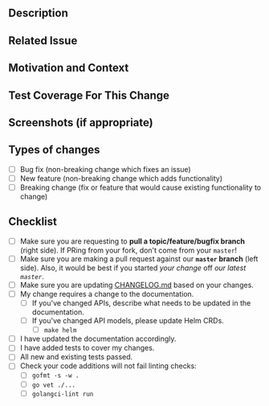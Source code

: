 <!-- Provide a general summary of your changes in the Title above -->

## Description
<!-- Describe your changes in detail -->

## Related Issue
<!-- If suggesting a new feature or change, please discuss it in an issue first -->
<!-- If fixing a bug, there should be an issue describing it with steps to reproduce -->
<!-- Please link to the issue here -->

## Motivation and Context
<!-- Why is this change required? What problem does it solve? -->

## Test Coverage For This Change
<!-- Please describe in detail how you manually tested your changes, and where any automated test coverage was added/updated -->
<!-- Include details of your testing environment, and the tests you ran to see how your change affects other areas of the code, etc. -->

## Screenshots (if appropriate)

## Types of changes
<!-- What types of changes does your code introduce? Put an `x` in all the boxes that apply: -->
- [ ] Bug fix (non-breaking change which fixes an issue)
- [ ] New feature (non-breaking change which adds functionality)
- [ ] Breaking change (fix or feature that would cause existing functionality to change)

## Checklist
<!-- Go over all the following points, and put an `x` in all the boxes that apply -->
<!-- If you're unsure about any of these, don't hesitate to ask; we're here to help! -->
- [ ] Make sure you are requesting to **pull a topic/feature/bugfix branch** (right side). If PRing from your fork, don't come from your `master`!
- [ ] Make sure you are making a pull request against our **`master` branch** (left side). Also, it would be best if you started *your change* off *our latest `master`*.
- [ ] Make sure you are updating [CHANGELOG.md](https://github.com/TykTechnologies/tyk-operator/blob/master/CHANGELOG.md) based on your changes.
- [ ] My change requires a change to the documentation.
  - [ ] If you've changed APIs, describe what needs to be updated in the documentation.
  - [ ] If you've changed API models, please update Helm CRDs.
    - [ ] `make helm`
- [ ] I have updated the documentation accordingly.
- [ ] I have added tests to cover my changes.
- [ ] All new and existing tests passed.
- [ ] Check your code additions will not fail linting checks:
  - [ ] `gofmt -s -w .`
  - [ ] `go vet ./...`
  - [ ] `golangci-lint run`
